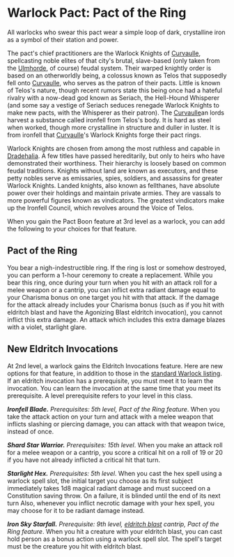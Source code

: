 # Warlock Pact: Pact of the Ring
All warlocks who swear this pact wear a simple loop of dark, crystalline iron as a symbol of their station and power.

The pact's chief practitioners are the Warlock Knights of [Curvaulle](../../Cities/Curvaulle.md), spellcasting noble elites of that city's brutal, slave-based (only taken from the [Ulmhorde](../../Nations/Ulm.md), of course) feudal system. Their warped knightly order is based on an otherworldly being, a colossus known as Telos that supposedly fell onto [Curvaulle](../../Cities/Curvaulle.md), who serves as the patron of their pacts. Little is known of Telos's nature, though recent rumors state this being once had a hateful rivalry with a now-dead god known as Seriach, the Hell-Hound Whisperer (and some say a vestige of Seriach seduces renegade Warlock Knights to make new pacts, with the Whisperer as their patron). The [Curvaulle](../../Cities/Curvaulle.md)an lords harvest a substance called ironfell from Telos's body. It is hard as steel when worked, though more crystalline in structure and duller in luster. It is from ironfell that [Curvaulle](../../Cities/Curvaulle.md)'s Warlock Knights forge their pact rings.

Warlock Knights are chosen from among the most ruthless and capable in [Dradehalia](../../Nations/Dradehalia.md). A few titles have passed hereditarily, but only to heirs who have demonstrated their worthiness. Their hierarchy is loosely based on common feudal traditions. Knights without land are known as executors, and these petty nobles serve as emissaries, spies, soldiers, and assassins for greater Warlock Knights. Landed knights, also known as fellthanes, have absolute power over their holdings and maintain private armies. They are vassals to more powerful figures known as vindicators. The greatest vindicators make up the Ironfell Council, which revolves around the Voice of Telos.

When you gain the Pact Boon feature at 3rd level as a warlock, you can add the following to your choices for that feature.

## Pact of the Ring
You bear a nigh-indestructible ring. If the ring is lost or somehow destroyed, you can perform a 1-hour ceremony to create a replacement. While you bear this ring, once during your turn when you hit with an attack roll for a melee weapon or a cantrip, you can inflict extra radiant damage equal to your Charisma bonus on one target you hit with that attack. If the damage for the attack already includes your Charisma bonus (such as if you hit with eldritch blast and have the Agonizing Blast eldritch invocation), you cannot inflict this extra damage. An attack which includes this extra damage blazes with a violet, starlight glare.

##  New Eldritch Invocations
At 2nd level, a warlock gains the Eldritch Invocations feature. Here are new options for that feature, in addition to those in the [standard Warlock listing](../Warlock.md). If an eldritch invocation has a prerequisite, you must meet it to learn the invocation. You can learn the invocation at the same time that you meet its prerequisite. A level prerequisite refers to your level in this class.

***Ironfell Blade.*** *Prerequisites: 5th level, Pact of the Ring feature*. When you take the attack action on your turn and attack with a melee weapon that inflicts slashing or piercing damage, you can attack with that weapon twice, instead of once.

***Shard Star Warrior.*** *Prerequisites: 15th level*. When you make an attack roll for a melee weapon or a cantrip, you score a critical hit on a roll of 19 or 20 if you have not already inflicted a critical hit that turn.

***Starlight Hex.*** *Prerequisites: 5th level*. When you cast the hex spell using a warlock spell slot, the initial target you choose as its first subject immediately takes 1d8 magical radiant damage and must succeed on a Constitution saving throw. On a failure, it is blinded until the end of its next turn Also, whenever you inflict necrotic damage with your hex spell, you may choose for it to be radiant damage instead.

***Iron Sky Starfall.*** *Prerequisite: 9th level, [eldritch blast](https://www.dndbeyond.com/spells/eldritch-blast) cantrip, Pact of the Ring feature*. When you hit a creature with your eldritch blast, you can cast hold person as a bonus action using a warlock spell slot. The spell's target must be the creature you hit with eldritch blast.
